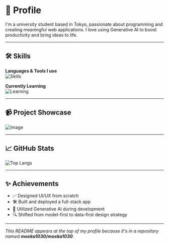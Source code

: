 # 🙌 Profile

I'm a university student based in Tokyo, passionate about programming and creating meaningful web applications. I love using Generative AI to boost productivity and bring ideas to life.

---

## 🛠 Skills

**Languages & Tools I use**  
![Skills](https://skillicons.dev/icons?i=html,css,js,react,ts,ruby&perline=6)

**Currently Learning**  
![Learning](https://skillicons.dev/icons?i=python,rust,go&perline=6)

---

## 📹 Project Showcase

![Image](https://github.com/user-attachments/assets/216da4d3-1f36-4b4d-8eba-78e8ad129881)

---

## 📈 GitHub Stats
 
![Top Langs](https://github-readme-stats.vercel.app/api/top-langs/?username=moeka1030&layout=compact&theme=dracula)

---

## ✨ Achievements

- ✅ Designed UI/UX from scratch
- 🛠 Built and deployed a full-stack app
- 🤖 Utilized Generative AI during development
- 🔍 Shifted from model-first to data-first design strategy

---


_This README appears at the top of my profile because it's in a repository named **moeka1030/moeka1030**._
